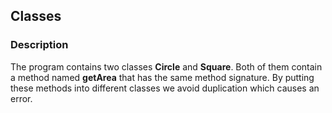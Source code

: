 ## Classes

### Description

The program contains two classes <b>Circle</b> and <b>Square</b>. Both of them contain a method named <b>getArea</b> that has the same method signature. By putting these methods into different classes we avoid duplication which causes an error.
